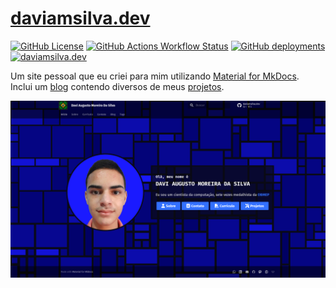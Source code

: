 # [daviamsilva.dev](https://daviamsilva.dev)

<!-- markdownlint-disable MD051 -->
[![GitHub License](https://img.shields.io/github/license/DaviAMSilva/daviamsilva.dev)](#MIT-1-ov-file)
[![GitHub Actions Workflow Status](https://img.shields.io/github/actions/workflow/status/DaviAMSilva/daviamsilva.dev/markdown.yaml?label=markdownlint)](https://github.com/DaviAMSilva/daviamsilva.dev/actions/workflows/markdown.yaml)
[![GitHub deployments](https://img.shields.io/github/deployments/DaviAMSilva/daviamsilva.dev/github-pages?label=deploy)](https://github.com/DaviAMSilva/daviamsilva.dev/actions/workflows/gh-pages.yaml)
[![daviamsilva.dev](https://img.shields.io/badge/website-daviamsilva.dev-326eff)](https://daviamsilva.dev)

Um site pessoal que eu criei para mim utilizando [Material for MkDocs](https://squidfunk.github.io/mkdocs-material/).  
Inclui um [blog](https://daviamsilva.dev/blog/) contendo diversos de meus [projetos](https://daviamsilva.dev/blog/categoria/projetos/).

[![Visualização](preview.png)](https://daviamsilva.dev)

